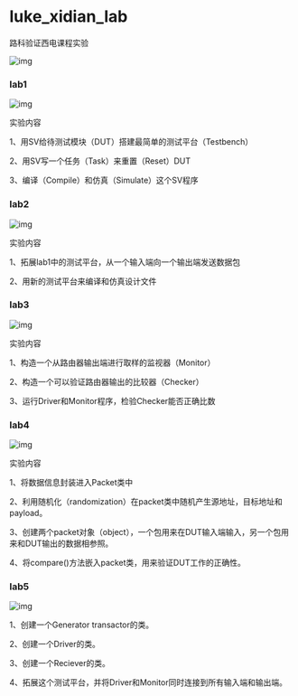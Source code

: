 # luke_xidian_lab
路科验证西电课程实验

![img](https://gitee.com/iannn/typora-image/raw/master/image/202011/07/214109-553476.png)

### lab1

![img](https://gitee.com/iannn/typora-image/raw/master/image/202011/07/214626-118780.png)

实验内容

1、用SV给待测试模块（DUT）搭建最简单的测试平台（Testbench）

2、用SV写一个任务（Task）来重置（Reset）DUT

3、编译（Compile）和仿真（Simulate）这个SV程序

### lab2

![img](https://gitee.com/iannn/typora-image/raw/master/image/202011/07/214200-324483.png)

实验内容

1、拓展lab1中的测试平台，从一个输入端向一个输出端发送数据包

2、用新的测试平台来编译和仿真设计文件

### lab3

![img](https://gitee.com/iannn/typora-image/raw/master/image/202011/07/214339-962091.png)

实验内容

1、构造一个从路由器输出端进行取样的监视器（Monitor）

2、构造一个可以验证路由器输出的比较器（Checker）

3、运行Driver和Monitor程序，检验Checker能否正确比数

### lab4

![img](https://gitee.com/iannn/typora-image/raw/master/image/202011/07/214631-788661.png)

实验内容

1、将数据信息封装进入Packet类中

2、利用随机化（randomization）在packet类中随机产生源地址，目标地址和payload。

3、创建两个packet对象（object），一个包用来在DUT输入端输入，另一个包用来和DUT输出的数据相参照。

4、将compare()方法嵌入packet类，用来验证DUT工作的正确性。

### lab5

![img](https://gitee.com/iannn/typora-image/raw/master/image/202011/12/213954-375807.png)

1、创建一个Generator transactor的类。

2、创建一个Driver的类。

3、创建一个Reciever的类。

4、拓展这个测试平台，并将Driver和Monitor同时连接到所有输入端和输出端。


